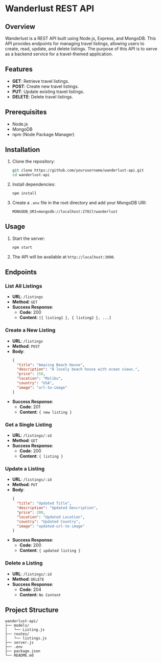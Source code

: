 # Wanderlust REST API

## Overview

Wanderlust is a REST API built using Node.js, Express, and MongoDB. This API provides endpoints for managing travel listings, allowing users to create, read, update, and delete listings. The purpose of this API is to serve as a backend service for a travel-themed application.

## Features

- **GET**: Retrieve travel listings.
- **POST**: Create new travel listings.
- **PUT**: Update existing travel listings.
- **DELETE**: Delete travel listings.

## Prerequisites

- Node.js
- MongoDB
- npm (Node Package Manager)

## Installation

1. Clone the repository:
    ```bash
    git clone https://github.com/yourusername/wanderlust-api.git
    cd wanderlust-api
    ```

2. Install dependencies:
    ```bash
    npm install
    ```

3. Create a `.env` file in the root directory and add your MongoDB URI:
    ```plaintext
    MONGODB_URI=mongodb://localhost:27017/wanderlust
    ```

## Usage

1. Start the server:
    ```bash
    npm start
    ```

2. The API will be available at `http://localhost:3000`.

## Endpoints

### List All Listings

- **URL**: `/listings`
- **Method**: `GET`
- **Success Response**:
    - **Code**: 200
    - **Content**: `[{ listing1 }, { listing2 }, ...]`

### Create a New Listing

- **URL**: `/listings`
- **Method**: `POST`
- **Body**: 
    ```json
    {
      "title": "Amazing Beach House",
      "description": "A lovely beach house with ocean views.",
      "price": 150,
      "location": "Malibu",
      "country": "USA",
      "image": "url-to-image"
    }
    ```
- **Success Response**:
    - **Code**: 201
    - **Content**: `{ new listing }`

### Get a Single Listing

- **URL**: `/listings/:id`
- **Method**: `GET`
- **Success Response**:
    - **Code**: 200
    - **Content**: `{ listing }`

### Update a Listing

- **URL**: `/listings/:id`
- **Method**: `PUT`
- **Body**: 
    ```json
    {
      "title": "Updated Title",
      "description": "Updated Description",
      "price": 200,
      "location": "Updated Location",
      "country": "Updated Country",
      "image": "updated-url-to-image"
    }
    ```
- **Success Response**:
    - **Code**: 200
    - **Content**: `{ updated listing }`

### Delete a Listing

- **URL**: `/listings/:id`
- **Method**: `DELETE`
- **Success Response**:
    - **Code**: 204
    - **Content**: `No Content`

## Project Structure

```plaintext
wanderlust-api/
├── models/
│   └── Listing.js
├── routes/
│   └── listings.js
├── server.js
├── .env
├── package.json
└── README.md
